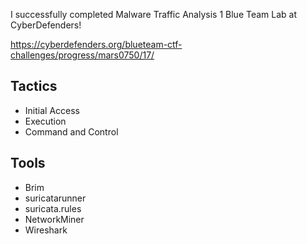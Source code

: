 I successfully completed Malware Traffic Analysis 1 Blue Team Lab at CyberDefenders!

https://cyberdefenders.org/blueteam-ctf-challenges/progress/mars0750/17/ 

## Tactics

- Initial Access
- Execution
- Command and Control

## Tools

- Brim
- suricatarunner
- suricata.rules
- NetworkMiner
- Wireshark
